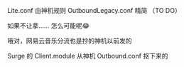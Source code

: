 Lite.conf 由神机规则 OutboundLegacy.conf 精简 （TO DO）


如果不让拿…… 怎么可能呢😂


哦对，网易云音乐分流也是抄的神机以前发的


Surge 的 Client.module 从神机 Outbound.conf 抠下来的